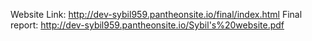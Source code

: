 Website Link: http://dev-sybil959.pantheonsite.io/final/index.html
Final report: http://dev-sybil959.pantheonsite.io/Sybil's%20website.pdf
